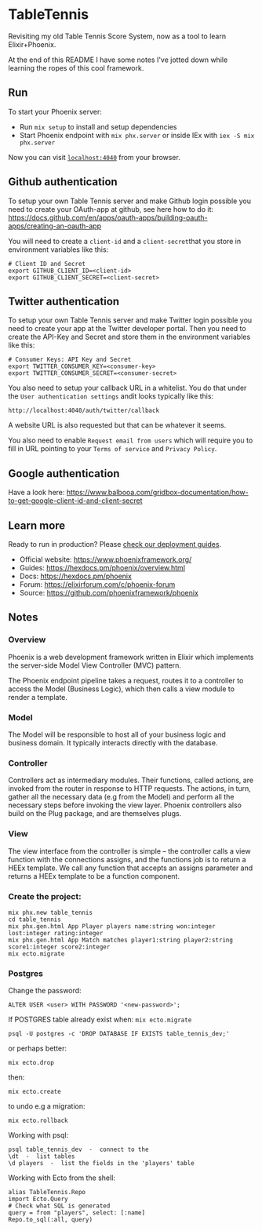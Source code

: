 # TableTennis

Revisiting my old Table Tennis Score System, now as a tool
to learn Elixir+Phoenix.

At the end of this README I have some notes I've jotted down
while learning the ropes of this cool framework.


## Run

To start your Phoenix server:

  * Run `mix setup` to install and setup dependencies
  * Start Phoenix endpoint with `mix phx.server` or inside IEx with `iex -S mix phx.server`

Now you can visit [`localhost:4040`](http://localhost:4040) from your browser.

## Github authentication

To setup your own Table Tennis server and make Github login possible
you need to create your OAuth-app at github, see here how to do it:
https://docs.github.com/en/apps/oauth-apps/building-oauth-apps/creating-an-oauth-app

You will need to create a `client-id` and a `client-secret`that you
store in environment variables like this:

    # Client ID and Secret
    export GITHUB_CLIENT_ID=<client-id>
    export GITHUB_CLIENT_SECRET=<client-secret>


## Twitter authentication

To setup your own Table Tennis server and make Twitter login possible
you need to create your app at the Twitter developer portal.
Then you need to create the API-Key and Secret and store them
in the environment variables like this:

    # Consumer Keys: API Key and Secret
    export TWITTER_CONSUMER_KEY=<consumer-key>
    export TWITTER_CONSUMER_SECRET=<consumer-secret>
    
You also need to setup your callback URL in a whitelist.
You do that under the `User authentication settings` andit looks
typically like this:

    http://localhost:4040/auth/twitter/callback
    
A website URL is also requested but that can be whatever it seems.

You also need to enable `Request email from users` which will
require you to fill in URL pointing to your `Terms of service`
and `Privacy Policy`.

## Google authentication

Have a look here:
https://www.balbooa.com/gridbox-documentation/how-to-get-google-client-id-and-client-secret


## Learn more

Ready to run in production? Please [check our deployment guides](https://hexdocs.pm/phoenix/deployment.html).

  * Official website: https://www.phoenixframework.org/
  * Guides: https://hexdocs.pm/phoenix/overview.html
  * Docs: https://hexdocs.pm/phoenix
  * Forum: https://elixirforum.com/c/phoenix-forum
  * Source: https://github.com/phoenixframework/phoenix

## Notes

### Overview
Phoenix is a web development framework written in Elixir which
implements the server-side Model View Controller (MVC) pattern.

The Phoenix endpoint pipeline takes a request,
routes it to a controller to access the Model (Business Logic),
which then calls a view module to render a template.

### Model 
The Model will be responsible to host all of your business logic
and business domain. It typically interacts directly with the database.

### Controller
Controllers act as intermediary modules. Their functions,
called actions, are invoked from the router in response to
HTTP requests. The actions, in turn, gather all the necessary
data (e.g from the Model) and perform all the necessary steps
before invoking the view layer. Phoenix controllers also
build on the Plug package, and are themselves plugs.

### View
The view interface from the controller is simple – the controller
calls a view function with the connections assigns, and the
functions job is to return a HEEx template.
We call any function that accepts an assigns parameter and
returns a HEEx template to be a function component.


### Create the project:

    mix phx.new table_tennis
    cd table_tennis
    mix phx.gen.html App Player players name:string won:integer lost:integer rating:integer
    mix phx.gen.html App Match matches player1:string player2:string score1:integer score2:integer
    mix ecto.migrate


### Postgres 

Change the password: 

    ALTER USER <user> WITH PASSWORD '<new-password>';

If POSTGRES table already exist when: `mix ecto.migrate`

    psql -U postgres -c 'DROP DATABASE IF EXISTS table_tennis_dev;'

or perhaps better:

    mix ecto.drop

then:

    mix ecto.create

to undo e.g a migration:

    mix ecto.rollback

Working with psql:

    psql table_tennis_dev  -  connect to the
    \dt  -  list tables
    \d players  -  list the fields in the 'players' table

Working with Ecto from the shell:

    alias TableTennis.Repo
    import Ecto.Query
    # Check what SQL is generated
    query = from "players", select: [:name]
    Repo.to_sql(:all, query)
